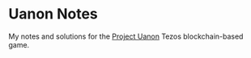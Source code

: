 # Uanon Notes

My notes and solutions for the [Project Uanon](https://uanon.observer) Tezos blockchain-based game.
